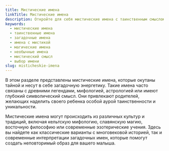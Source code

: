 ```yaml
---
title: Мистические имена
linkTitle: Мистические имена
description: Откройте для себя мистические имена с таинственным смыслом и загадочной энергетикой. Подберите уникальное имя с мистическим характером для вашего ребенка.
keywords:
  - мистические имена
  - таинственные имена
  - загадочные имена
  - имена с мистикой
  - магические имена
  - необычные имена
  - мистический смысл
  - выбор имени
slug: misticheskie-imena
---
```


В этом разделе представлены мистические имена, которые окутаны тайной и несут в себе загадочную энергетику. Такие имена часто связаны с древними легендами, мифологией, астрологией или имеют глубокий символический смысл. Они привлекают родителей, желающих наделить своего ребенка особой аурой таинственности и уникальности.

Мистические имена могут происходить из различных культур и традиций, включая кельтскую мифологию, славянскую магию, восточную философию или современные эзотерические учения. Здесь вы найдете как классические варианты с многовековой историей, так и современные интерпретации загадочных имен, которые помогут создать неповторимый образ для вашего малыша.
